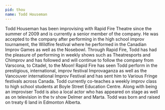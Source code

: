 ```yaml
---
pid: thou
name: Todd Houseman
---
```

Todd Houseman has been improvising with Rapid Fire Theatre since the summer of 2009 and is currently a senior member of the company. He was accepted to the company after performing in the high school improv tournament, the Wildfire festival where he performed in the Canadian Improv Games as well as the Nosebowl. Through Rapid Fire, Todd has had the pleasure of performing in weekly shows such as Theatresports and Chimprov and has followed and will continue to follow the company from Varscona, to Citadel, to the Moon! Rapid Fire has seen Todd perform in the prestigious, international, improv festival Improvaganza as well as the Vancouver international Improv Festival and has sent him to Various Fringe festivals across Canada. Todd currently co-teaches a weekly improv class to high school students at Boyle Street Education Centre. Along with being an improviser Todd is also a local actor who has appeared on stage as well as on television in the tv show Delmer and Marta. Todd was born and raised on treaty 6 land in Edmonton Alberta.
